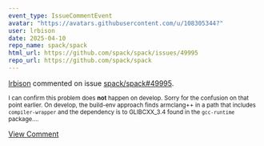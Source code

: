 ```yaml
---
event_type: IssueCommentEvent
avatar: "https://avatars.githubusercontent.com/u/108305344?"
user: lrbison
date: 2025-04-10
repo_name: spack/spack
html_url: https://github.com/spack/spack/issues/49995
repo_url: https://github.com/spack/spack
---
```


<a href='https://github.com/lrbison' target='_blank'>lrbison</a> commented on issue <a href='https://github.com/spack/spack/issues/49995' target='_blank'>spack/spack#49995</a>.

<small>I can confirm this problem does **not** happen on develop.  Sorry for the confusion on that point earlier.  On develop, the build-env approach finds armclang++ in a path that includes `compiler-wrapper` and the dependency is to GLIBCXX_3.4 found in the `gcc-runtime` package....</small>

<a href='https://github.com/spack/spack/issues/49995' target='_blank'>View Comment</a>